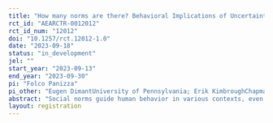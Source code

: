 ```yaml
---
title: "How many norms are there? Behavioral Implications of Uncertainty over Multiple Social Norms"
rct_id: "AEARCTR-0012012"
rct_id_num: "12012"
doi: "10.1257/rct.12012-1.0"
date: "2023-09-18"
status: "in_development"
jel: ""
start_year: "2023-09-13"
end_year: "2023-09-30"
pi: "Folco Panizza"
pi_other: "Eugen DimantUniversity of Pennsylvania; Erik KimbroughChapman University; Alexander VostroknutovUniversity of Maastricht"
abstract: "Social norms guide human behavior in various contexts, even when violating them does not lead to immediate material costs. However, there are situations where it is unclear if a norm exists, or if different subgroups follow different norms. Existing methods of norm elicitation fail to capture this uncertainty, which can have significant consequences in both economic and social contexts. This experiment investigates the presence of multiple social norms employing a new elicitation method under two different economic games: a simple dictator game and a more complex economic problem involving trade-offs between a selfish, an equitable, a rawlsian, and an efficient option. Our design allows us to incentive-compatibly elicit multiple norms and sheds light on the extent to which people are aware of such multiplicity."
layout: registration
---
```


